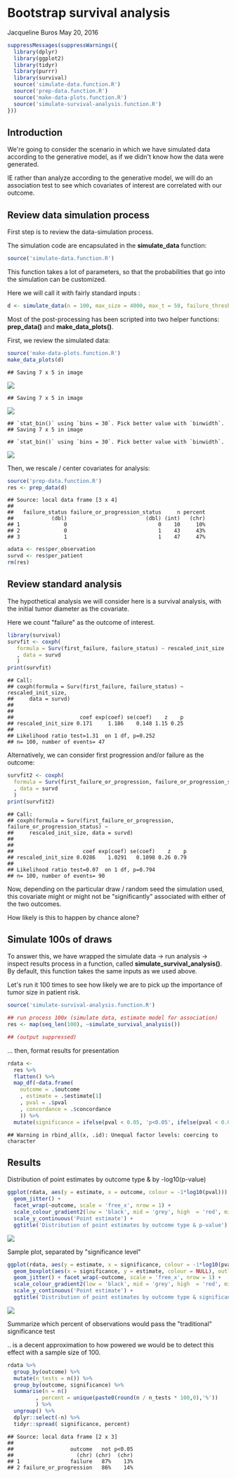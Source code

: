 Bootstrap survival analysis
================
Jacqueline Buros
May 20, 2016

``` r
suppressMessages(suppressWarnings({
  library(dplyr)
  library(ggplot2)
  library(tidyr)
  library(purrr)
  library(survival)
  source('simulate-data.function.R')
  source('prep-data.function.R')
  source('make-data-plots.function.R')
  source('simulate-survival-analysis.function.R')
}))
```

Introduction
------------

We're going to consider the scenario in which we have simulated data according to the generative model, as if we didn't know how the data were generated.

IE rather than analyze according to the generative model, we will do an association test to see which covariates of interest are correlated with our outcome.

Review data simulation process
------------------------------

First step is to review the data-simulation process.

The simulation code are encapsulated in the **simulate\_data** function:

``` r
source('simulate-data.function.R')
```

This function takes a lot of parameters, so that the probabilities that go into the simulation can be customized.

Here we will call it with fairly standard inputs :

``` r
d <- simulate_data(n = 100, max_size = 4000, max_t = 50, failure_threshold = 4, progression_threshold = 3)
```

Most of the post-processing has been scripted into two helper functions: **prep\_data()** and **make\_data\_plots()**.

First, we review the simulated data:

``` r
source('make-data-plots.function.R')
make_data_plots(d)
```

    ## Saving 7 x 5 in image

![](test-survival-analysis-bootstrap_files/figure-markdown_github/plot-1.png)<!-- -->

    ## Saving 7 x 5 in image

![](test-survival-analysis-bootstrap_files/figure-markdown_github/plot-2.png)<!-- -->

    ## `stat_bin()` using `bins = 30`. Pick better value with `binwidth`.
    ## Saving 7 x 5 in image

    ## `stat_bin()` using `bins = 30`. Pick better value with `binwidth`.

![](test-survival-analysis-bootstrap_files/figure-markdown_github/plot-3.png)<!-- -->

Then, we rescale / center covariates for analysis:

``` r
source('prep-data.function.R')
res <- prep_data(d)
```

    ## Source: local data frame [3 x 4]
    ## 
    ##   failure_status failure_or_progression_status     n percent
    ##            (dbl)                         (dbl) (int)   (chr)
    ## 1              0                             0    10     10%
    ## 2              0                             1    43     43%
    ## 3              1                             1    47     47%

``` r
adata <- res$per_observation
survd <- res$per_patient
rm(res)
```

Review standard analysis
------------------------

The hypothetical analysis we will consider here is a survival analysis, with the initial tumor diameter as the covariate.

Here we count "failure" as the outcome of interest.

``` r
library(survival)
survfit <- coxph(
   formula = Surv(first_failure, failure_status) ~ rescaled_init_size
   , data = survd
   )
print(survfit)
```

    ## Call:
    ## coxph(formula = Surv(first_failure, failure_status) ~ rescaled_init_size, 
    ##     data = survd)
    ## 
    ## 
    ##                     coef exp(coef) se(coef)    z    p
    ## rescaled_init_size 0.171     1.186    0.148 1.15 0.25
    ## 
    ## Likelihood ratio test=1.31  on 1 df, p=0.252
    ## n= 100, number of events= 47

Alternatively, we can consider first progression and/or failure as the outcome:

``` r
survfit2 <- coxph(
  formula = Surv(first_failure_or_progression, failure_or_progression_status) ~ rescaled_init_size
  , data = survd
  )
print(survfit2)
```

    ## Call:
    ## coxph(formula = Surv(first_failure_or_progression, failure_or_progression_status) ~ 
    ##     rescaled_init_size, data = survd)
    ## 
    ## 
    ##                      coef exp(coef) se(coef)    z    p
    ## rescaled_init_size 0.0286    1.0291   0.1098 0.26 0.79
    ## 
    ## Likelihood ratio test=0.07  on 1 df, p=0.794
    ## n= 100, number of events= 90

Now, depending on the particular draw / random seed the simulation used, this covariate might or might not be "significantly" associated with either of the two outcomes.

How likely is this to happen by chance alone?

Simulate 100s of draws
----------------------

To answer this, we have wrapped the simulate data -&gt; run analysis -&gt; inspect results process in a function, called **simulate\_survival\_analysis()**. By default, this function takes the same inputs as we used above.

Let's run it 100 times to see how likely we are to pick up the importance of tumor size in patient risk.

``` r
source('simulate-survival-analysis.function.R')

## run process 100x (simulate data, estimate model for association)
res <- map(seq_len(100), ~simulate_survival_analysis())

## (output suppressed)
```

... then, format results for presentation

``` r
rdata <- 
  res %>% 
  flatten() %>% 
  map_df(~data.frame(
    outcome = .$outcome
    , estimate = .$estimate[1]
    , pval = .$pval
    , concordance = .$concordance
    )) %>%
  mutate(significance = ifelse(pval < 0.05, 'p<0.05', ifelse(pval < 0.01, 'p<0.01', 'not')))
```

    ## Warning in rbind_all(x, .id): Unequal factor levels: coercing to character

Results
-------

Distribution of point estimates by outcome type & by -log10(p-value)

``` r
ggplot(rdata, aes(y = estimate, x = outcome, colour = -1*log10(pval))) + 
  geom_jitter() + 
  facet_wrap(~outcome, scale = 'free_x', nrow = 1) + 
  scale_colour_gradient2(low = 'black', mid = 'grey', high  = 'red', midpoint = -1 * log10(0.05)) +
  scale_y_continuous('Point estimate') +
  ggtitle('Distribution of point estimates by outcome type & p-value')
```

![](test-survival-analysis-bootstrap_files/figure-markdown_github/plot-est1-1.png)<!-- -->

Sample plot, separated by "significance level"

``` r
ggplot(rdata, aes(y = estimate, x = significance, colour = -1*log10(pval))) + 
  geom_boxplot(aes(x = significance, y = estimate, colour = NULL), outlier.size = 0) + 
  geom_jitter() + facet_wrap(~outcome, scale = 'free_x', nrow = 1) + 
  scale_colour_gradient2(low = 'black', mid = 'grey', high  = 'red', midpoint = -1 * log10(0.05)) +
  scale_y_continuous('Point estimate') +
  ggtitle('Distribution of point estimates by outcome type & significance level')
```

![](test-survival-analysis-bootstrap_files/figure-markdown_github/plot-est2-1.png)<!-- -->

Summarize which percent of observations would pass the "traditional" significance test

.. is a decent approximation to how powered we would be to detect this effect with a sample size of 100.

``` r
rdata %>%
  group_by(outcome) %>%
  mutate(n_tests = n()) %>%
  group_by(outcome, significance) %>%
  summarise(n = n()
         , percent = unique(paste0(round(n / n_tests * 100,0),'%'))
         ) %>%
  ungroup() %>%
  dplyr::select(-n) %>%
  tidyr::spread( significance, percent)
```

    ## Source: local data frame [2 x 3]
    ## 
    ##                  outcome   not p<0.05
    ##                    (chr) (chr)  (chr)
    ## 1                failure   87%    13%
    ## 2 failure_or_progression   86%    14%
